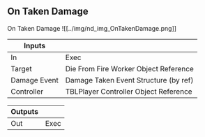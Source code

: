## On Taken Damage
On Taken Damage
![[../img/nd_img_OnTakenDamage.png]]

|Inputs||
|--|--|
| In | Exec |
| Target | Die From Fire Worker Object Reference |
| Damage Event | Damage Taken Event Structure (by ref) |
| Controller | TBLPlayer Controller Object Reference |

|Outputs||
|--|--|
| Out | Exec |
